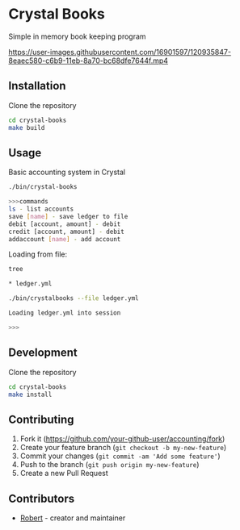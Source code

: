 # Crystal Books

Simple in memory book keeping program

https://user-images.githubusercontent.com/16901597/120935847-8eaec580-c6b9-11eb-8a70-bc68dfe7644f.mp4

## Installation
Clone the repository
```bash
cd crystal-books
make build
```

## Usage

Basic accounting system in Crystal 

```bash
./bin/crystal-books

>>>commands
ls - list accounts
save [name] - save ledger to file
debit [account, amount] - debit
credit [account, amount] - debit
addaccount [name] - add account

```

Loading from file:
```bash
tree 

* ledger.yml
```

```bash
./bin/crystalbooks --file ledger.yml

Loading ledger.yml into session

>>>
```
## Development
Clone the repository
```bash
cd crystal-books
make install
```

## Contributing

1. Fork it (<https://github.com/your-github-user/accounting/fork>)
2. Create your feature branch (`git checkout -b my-new-feature`)
3. Commit your changes (`git commit -am 'Add some feature'`)
4. Push to the branch (`git push origin my-new-feature`)
5. Create a new Pull Request

## Contributors

- [Robert](https://github.com/robertsimoes) - creator and maintainer
